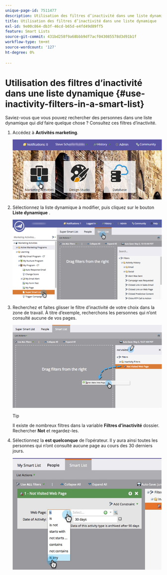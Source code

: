 ```yaml
---
unique-page-id: 7511477
description: Utilisation des filtres d’inactivité dans une liste dynamique - Documents Marketo - Documentation du produit
title: Utilisation des filtres d’inactivité dans une liste dynamique
exl-id: 9e00c864-db3f-46cd-b65d-e4fd49d89ff5
feature: Smart Lists
source-git-commit: 431bd258f9a68bbb9df7acf043085578d3d91b1f
workflow-type: tm+mt
source-wordcount: '127'
ht-degree: 0%

---
```


# Utilisation des filtres d’inactivité dans une liste dynamique {#use-inactivity-filters-in-a-smart-list}

Saviez-vous que vous pouvez rechercher des personnes dans une liste dynamique qui *did* faire quelque chose ? Consultez ces filtres d’inactivité.

1. Accédez à **Activités marketing**.

   ![](assets/login-marketing-activities-3.png)

1. Sélectionnez la liste dynamique à modifier, puis cliquez sur le bouton **Liste dynamique** .

   ![](assets/smartlist-choose.png)

1. Recherchez et faites glisser le filtre d’inactivité de votre choix dans la zone de travail. À titre d’exemple, recherchons les personnes qui n’ont consulté aucune de vos pages.

   ![](assets/draginactivityfilter.png)

   >[!TIP]
   >
   >Il existe de nombreux filtres dans la variable **Filtres d’inactivité** dossier. Rechercher **Not** et regardez-les.

1. Sélectionnez la **est quelconque** de l’opérateur. Il y aura ainsi toutes les personnes qui n’ont consulté aucune page au cours des 30 derniers jours.

   ![](assets/mysmartlist-people.jpg)
